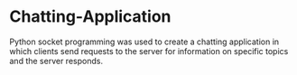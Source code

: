 # Chatting-Application
Python socket programming was used to create a chatting application in which clients send requests to the server for information on specific topics and the server responds.
